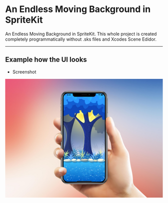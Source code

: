 # An Endless Moving Background in SpriteKit
An Endless Moving Background in SpriteKit. This whole project is created completely programmatically without .sks files and Xcodes Scene Edidor.

___

## Example how the UI looks

* Screenshot

<img src="Image/Screenshot.jpg" width="800">

